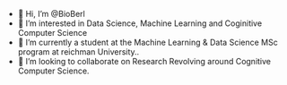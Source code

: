 - 👋 Hi, I’m @BioBerl
- 👀 I’m interested in Data Science, Machine Learning and Coginitive Computer Science
- 🌱 I’m currently a student at the Machine Learning & Data Science MSc program at reichman University..
- 💞️ I’m looking to collaborate on Research Revolving around Cognitive Computer Science.

<!---
BioBerl/BioBerl is a ✨ special ✨ repository because its `README.md` (this file) appears on your GitHub profile.
You can click the Preview link to take a look at your changes.
--->
